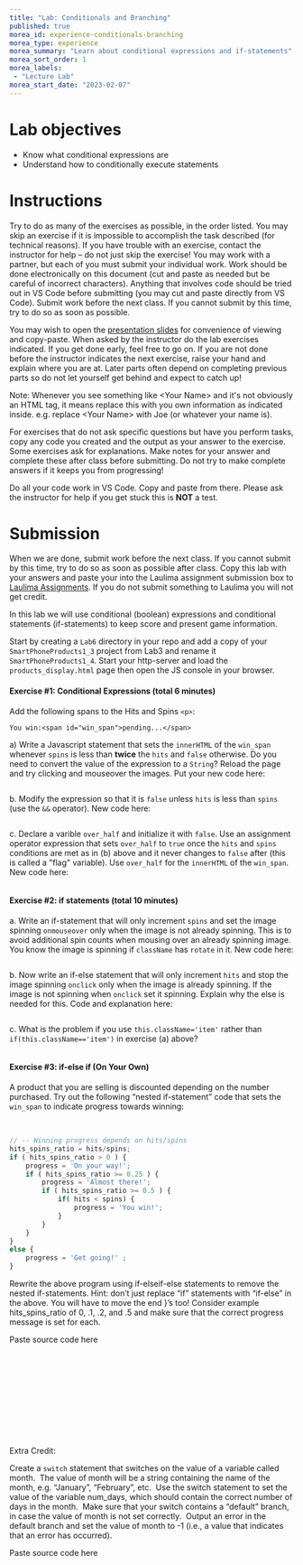 ```yaml
--- 
title: "Lab: Conditionals and Branching" 
published: true 
morea_id: experience-conditionals-branching
morea_type: experience 
morea_summary: "Learn about conditional expressions and if-statements"
morea_sort_order: 1 
morea_labels:
 - "Lecture Lab"
morea_start_date: "2023-02-07"
---
```

# Lab objectives
- Know what conditional expressions are
- Understand how to conditionally execute statements

# Instructions
Try to do as many of the exercises as possible, in the order listed. You may skip an exercise if it is impossible to accomplish the task described (for technical reasons). If you have trouble with an exercise, contact the instructor for help – do not just skip the exercise! You may work with a partner, but each of you must submit your individual work. Work should be done electronically on this document (cut and paste as needed but be careful of incorrect characters). Anything that involves code should be tried out in VS Code before submitting (you may cut and paste directly from VS Code). Submit work before the next class. If you cannot submit by this time, try to do so as soon as possible.

You may wish to open the [presentation slides](ITM352_flow_control_I.pptx) for convenience of viewing and copy-paste. When asked by the instructor do the lab exercises indicated. If you get done early, feel free to go on. If you are not done before the instructor indicates the next exercise, raise your hand and explain where you are at. Later parts often depend on completing previous parts so do not let yourself get behind and expect to catch up!

Note: Whenever you see something like \<Your Name\> and it's not obviously an HTML tag, it means replace this with you own information as indicated inside. e.g. replace \<Your Name\> with Joe (or whatever your name is).

For exercises that do not ask specific questions but have you perform tasks, copy any code you created and the output as your answer to the exercise. Some exercises ask for explanations. Make notes for your answer and complete these after class before submitting. Do not try to make complete answers if it keeps you from progressing!

Do all your code work in VS Code. Copy and paste from there. Please ask the instructor for help if you get stuck this is **NOT** a test.

# Submission
When we are done, submit work before the next class. If you cannot submit by this time, try to do so as soon as possible after class. Copy this lab with your answers and paste your into the Laulima assignment submission box to [Laulima Assignments](https://laulima.hawaii.edu). If you do not submit something to Laulima you will not get credit.
 
In this lab we will use conditional (boolean) expressions and conditional statements (if-statements) to keep score and present game information.

Start by creating a `Lab6` directory in your repo and add a copy of your `SmartPhoneProducts1_3` project from Lab3 and rename it  `SmartPhoneProducts1_4`. Start your http-server and load the `products_display.html` page then open the JS console in your browser. 


#### Exercise #1: Conditional Expressions (total 6 minutes)
Add the following spans to the Hits and Spins `<p>`:
```
You win:<span id="win_span">pending...</span>
```

a) Write a Javascript statement that sets the `innerHTML` of the `win_span` whenever `spins`  is less than **twice** the `hits` and `false` otherwise. Do you need to convert the value of the expression to a `String`? Reload the page and try clicking and mouseover the images. Put your new code here:
```

```

b. Modify the expression so that it is `false` unless `hits` is less than `spins` (use the `&&` operator). New code here:
```

```

c. Declare a varible `over_half` and initialize it with `false`. Use an assignment operator expression that sets `over_half` to `true` once the `hits` and `spins` conditions are met as in (b) above and it never changes to `false` after (this is called a "flag" variable). Use `over_half` for the `innerHTML` of the `win_span`. New code here:
```

```

#### Exercise #2: if statements (total 10 minutes)

a. Write an if-statement that will only increment `spins` and set the image spinning `onmouseover` only when the image is not already spinning. This is to avoid additional spin counts when mousing over an already spinning image. You know the image is spinning if `className` has `rotate` in it. New code here:
```

```

b. Now write an if-else statement that will only increment `hits` and stop the image spinning `onclick` only when the image is already spinning. If the image is not spinning when `onclick` set it spinning. Explain why the else is needed for this. Code and explanation here:
```

```

c. What is the problem if you use `this.className='item'` rather than `if(this.className=='item')` in exercise (a) above?
```

```


#### Exercise #3: if-else if (On Your Own)

A product that you are selling is discounted depending on the number purchased. Try out the following “nested if-statement” code that sets the `win_span` to indicate progress towards winning:

 
```Javascript
// -- Winning progress depends on hits/spins
hits_spins_ratio = hits/spins;
if ( hits_spins_ratio > 0 ) {
    progress = 'On your way!';
    if ( hits_spins_ratio >= 0.25 ) {
        progress = 'Almost there!';
        if ( hits_spins_ratio >= 0.5 ) {
            if( hits < spins) { 
                progress = 'You win!';
            }
        }
    }
}
else {
    progress = 'Get going!' ;
}

```



Rewrite the above program using if-elseif-else statements to remove the nested if-statements. Hint: don’t just replace “if” statements with “if-else” in the above. You will have to move the end }’s too! Consider example hits_spins_ratio of 0, .1, .2, and .5 and make sure that the correct progress message is set for each.

Paste source code here
```



````
 

 

 

 

Extra Credit:



Create a `switch` statement that switches on the value of a variable called month.  The value of month will be a string containing the name of the month, e.g. “January”, “February”, etc.  Use the switch statement to set the value of the variable num_days, which should contain the correct number of days in the month.  Make sure that your switch contains a “default” branch, in case the value of month is not set correctly.  Output an error in the default branch and set the value of month to -1 (i.e., a value that indicates that an error has occurred).



Paste source code here

